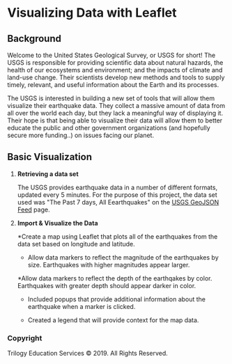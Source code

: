 # Visualizing Data with Leaflet

## Background

Welcome to the United States Geological Survey, or USGS for short! The USGS is responsible for providing scientific data about natural hazards, the health of our ecosystems and environment; and the impacts of climate and land-use change. Their scientists develop new methods and tools to supply timely, relevant, and useful information about the Earth and its processes.

The USGS is interested in building a new set of tools that will allow them visualize their earthquake data. They collect a massive amount of data from all over the world each day, but they lack a meaningful way of displaying it. Their hope is that being able to visualize their data will allow them to better educate the public and other government organizations (and hopefully secure more funding..) on issues facing our planet.

## Basic Visualization

1. **Retrieving a data set**

   The USGS provides earthquake data in a number of different formats, updated every 5 minutes. For the purpose of this project, the data set used was "The Past 7 days, All Eearthquakes" on the [USGS GeoJSON Feed](http://earthquake.usgs.gov/earthquakes/feed/v1.0/geojson.php) page.  

2. **Import & Visualize the Data**

   *Create a map using Leaflet that plots all of the earthquakes from the data set based on longitude and latitude.

   * Allow data markers to reflect the magnitude of the earthquakes by size. Earthquakes with higher magnitudes appear larger. 
   
   *Allow data markers to reflect the depth of the earthqakes by color. Earthquakes with greater depth should appear darker in color.

   * Included popups that provide additional information about the earthquake when a marker is clicked.

   * Created a legend that will provide context for the map data.

### Copyright

Trilogy Education Services © 2019. All Rights Reserved.
